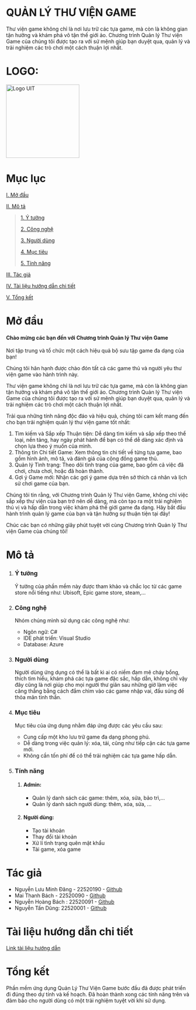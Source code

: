 <h1>QUẢN LÝ THƯ VIỆN GAME</h1>
<p>Thư viện game không chỉ là nơi lưu trữ các tựa game, mà còn là không gian tận hưởng và khám phá vô tận thế giới ảo. Chương trình Quản lý Thư viện Game của chúng tôi được tạo ra với sứ mệnh giúp bạn duyệt qua, quản lý và trải nghiệm các trò chơi một cách thuận lợi nhất.</p>
<h1>LOGO:</h1><img src="https://scontent.fsgn5-15.fna.fbcdn.net/v/t1.15752-9/411405265_906189663924012_6155020974372787196_n.png?_nc_cat=108&ccb=1-7&_nc_sid=8cd0a2&_nc_eui2=AeE3QuBiV4-dx3-6cg2zu3K78BeeC_zAFh_wF54L_MAWH6Bq2H7SWYEYoVQboLpHOiJyZ0aPsTnIwoe5MaS2QIhK&_nc_ohc=gwwZGpFKi9EAX-N40EV&_nc_ht=scontent.fsgn5-15.fna&oh=03_AdT-TrcPdeGaBGUpSSLJevMvlim6rMmc25VdXZUpShBKsw&oe=65BBADA8" alt="Logo UIT" width="200" height="200">

<h1>Mục lục</h1>

 [I. Mở đầu](#Modau)

 [II. Mô tả](#Mota)

> [1. Ý tưởng](#Ytuong)
>
> [2. Công nghệ](#Congnghe)
>
> [3. Người dùng](#Doituongsudung)
>
> [4. Mục tiêu](#Muctieu)
>
> [5. Tính năng](#Tinhnang)

[III. Tác giả](#Tacgia)

[IV. Tài liệu hướng dẫn chi tiết](#tailieuhuongdan)

[V. Tổng kết](#Tongket)


<div id="Modau"></div>
<h1>Mở đầu</h1>
<h4>Chào mừng các bạn đến với Chương trình Quản lý Thư viện Game</h4>
    <p>Nơi tập trung và tổ chức một cách hiệu quả bộ sưu tập game đa dạng của bạn!</p>
    <p>Chúng tôi hân hạnh được chào đón tất cả các game thủ và người yêu thư viện game vào hành trình này.</p>
    <p>Thư viện game không chỉ là nơi lưu trữ các tựa game, mà còn là không gian tận hưởng và khám phá vô tận thế giới ảo. Chương trình Quản lý Thư viện Game của chúng tôi được tạo ra với sứ mệnh giúp bạn duyệt qua, quản lý và trải nghiệm các trò chơi một cách thuận lợi nhất.</p>
    <p>Trải qua những tính năng độc đáo và hiệu quả, chúng tôi cam kết mang đến cho bạn trải nghiệm quản lý thư viện game tốt nhất:</p>
    <ol>
        <li>Tìm kiếm và Sắp xếp Thuận tiện: Dễ dàng tìm kiếm và sắp xếp theo thể loại, nền tảng, hay ngày phát hành để bạn có thể dễ dàng xác định và chọn lựa theo ý muốn của mình.</li>
        <li>Thông tin Chi tiết Game: Xem thông tin chi tiết về từng tựa game, bao gồm hình ảnh, mô tả, và đánh giá của cộng đồng game thủ.</li>
        <li>Quản lý Tình trạng: Theo dõi tình trạng của game, bao gồm cả việc đã chơi, chưa chơi, hoặc đã hoàn thành.</li>
        <li>Gợi ý Game mới: Nhận các gợi ý game dựa trên sở thích cá nhân và lịch sử chơi game của bạn.</li>
    </ol>
    <p>Chúng tôi tin rằng, với Chương trình Quản lý Thư viện Game, không chỉ việc sắp xếp thư viện của bạn trở nên dễ dàng, mà còn tạo ra một trải nghiệm thú vị và hấp dẫn trong việc khám phá thế giới game đa dạng. Hãy bắt đầu hành trình quản lý game của bạn và tận hưởng sự thuận tiện tại đây!</p>
    <p>Chúc các bạn có những giây phút tuyệt vời cùng Chương trình Quản lý Thư viện Game của chúng tôi!</p>


<div id="Mota"></div>
<h1>Mô tả</h1>
<div id="Ytuong"></div>
<ol>
 <li><h3>Ý tưởng</h3></li>
 <p>Ý tưởng của phần mềm này được tham khảo và chắc lọc từ các game store nổi tiếng như: Ubisoft, Epic game store, steam,...</p>
<div id="Congnghe"></div>
 <li><h3>Công nghệ</h3></li>
 <p>Nhóm chúng mình sử dụng các công nghệ như:</p>
 <ul>
  <li>Ngôn ngữ: C#</li>
  <li>IDE phát triển: Visual Studio</li>
  <li>Database: Azure</li>
 </ul>
<div id="Doituongsudung"></div>
 <li><h3>Người dùng</h3></li>
 <p>Người dùng ứng dụng có thể là bất kì ai có niềm đam mê cháy bổng, thích tìm hiểu, khám phá các tựa game đặc sắc, hấp dẫn, không chỉ vậy đây cũng là nơi giúp cho mọi người thư giãn sau những giờ làm việc căng thẳng bằng cách đắm chìm vào các game nhập vai, đấu súng để thỏa mãn tinh thần.</p>
<div id="Muctieu"></div>
 <li><h3>Mục tiêu</h3></li>
<p>Mục tiêu của ứng dụng nhằm đáp ứng được các yêu cầu sau:</p>
 <ul>
  <li>Cung cấp một kho lưu trữ game đa dạng phong phú.</li>
  <li>Dễ dàng trong việc quản lý: xóa, tải, cũng như tiếp cận các tựa game mới.</li>
  <li>Không cần tốn phí để có thể trải nghiệm các tựa game hấp dẫn.</li>
 </ul>
<div id="Tinhnang"></div>
 <li><h3>Tính năng</h3></li>
 <ol>
  <li><h4>Admin:</h4></li>
  <ul>
   <li>Quản lý danh sách các game: thêm, xóa, sửa, bảo trì,...</li>
   <li>Quản lý danh sách người dùng: thêm, xóa, sửa, ...</li>
  </ul>
   <li><h4>Người dùng:</h4></li>
    <ul>
   <li>Tạo tài khoản</li>
     <li>Thay đổi tài khoản</li>
     <li>Xử lí tình trạng quên mật khẩu</li>
     <li>Tải game, xóa game</li>
  </ul>
 </ol>
</ol>

<div id="Tacgia"></div>
<h1>Tác giả</h1>
<ul>
  <li>
       Nguyễn Lưu Minh Đăng - 22520190 - <a href="https://github.com/NLMDang22520190?fbclid=IwAR0fTCL4foE0FtSts_-Jtvb1gUnJv3ldcVA9wd4WXRxn251266lOfi_kUTI">Github</a>
  </li>
   <li>
       Mai Thanh Bách - 22520090 - <a href="https://github.com/MaiThanhBach22520090">Github</a>
  </li>
   <li>
       Nguyễn Hoàng Bách : 22520091 - <a href="https://github.com/NHBach-22520091">Github</a>
  </li>
   <li>
       Nguyễn Tấn Dũng: 22520001 - <a href="https://github.com/NguyenTanDung-2004">Github</a>
  </li>
</ul>

<div id="tailieuhuongdan"></div>
<h1>Tài liệu hướng dẫn chi tiết</h1>
<a href = "https://docs.google.com/document/d/17W4i1Pu6RS-KBgkfIQYtN-xnEva3JTd3/edit?usp=sharing&ouid=116493815545709966860&rtpof=true&sd=true">Link tài liệu hướng dẫn</a>

<div id="Tongket"></div>
<h1>Tổng kết</h1>
<p>Phần mềm ứng dụng Quản Lý Thư Viện Game bước đầu đã được phát triển đi đúng theo dự tính và kế hoạch. Đã hoàn thành xong các tính năng trên và đảm bảo cho người dùng có một trải nghiệm tuyệt vời khi sử dụng.</p>
